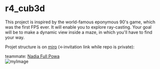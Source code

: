 # r4_cub3d
This project is inspired by the world-famous eponymous 90's game, which was the first FPS ever. It will enable you to explore ray-casting. Your goal will be to make a dynamic view inside a maze, in which you'll have to find your way.

Projet structure is on [miro](https://miro.com/welcomeonboard/em0wVVFlUEhoVFVCWjlqWVlBZXVUZGM2SG9sRE9PaTNpdUFVVjQ2eFVWYUdaNnBWQmFUT1FZaWJwSVNyS05SOXwzMDc0NDU3MzYxMzI2MDIzMDI5fDI=?share_link_id=22164280791) 
(<-invitation link while repo is private): 
</br>

teammate: [Nadia Full Powa](https://github.com/ndcnf) </br>
![myImage](https://media2.giphy.com/media/VbnUQpnihPSIgIXuZv/giphy.gif) 
